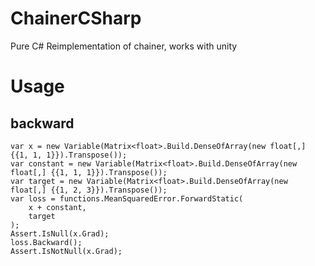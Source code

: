 # ChainerCSharp
Pure C# Reimplementation of chainer, works with unity

Usage
===============

backward
-----------

```
var x = new Variable(Matrix<float>.Build.DenseOfArray(new float[,] {{1, 1, 1}}).Transpose());
var constant = new Variable(Matrix<float>.Build.DenseOfArray(new float[,] {{1, 1, 1}}).Transpose());
var target = new Variable(Matrix<float>.Build.DenseOfArray(new float[,] {{1, 2, 3}}).Transpose());
var loss = functions.MeanSquaredError.ForwardStatic(
    x + constant,
    target
);
Assert.IsNull(x.Grad);
loss.Backward();
Assert.IsNotNull(x.Grad);
```

